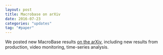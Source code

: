 ```yaml
---
layout: post
title: Macrobase on arXiv
date: 2016-07-23
categories: "updates"
tag: "#paper"
---
```

We posted new MacroBase results <a href="http://arxiv.org/pdf/1603.00567.pdf">on the arXiv</a>, including new results from production, video monitoring, time-series analysis.

